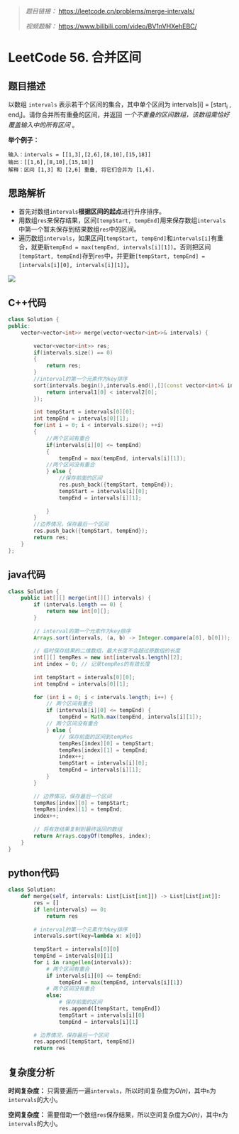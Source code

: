 > *题目链接：* https://leetcode.cn/problems/merge-intervals/
>
>*视频题解：* https://www.bilibili.com/video/BV1nVHXehEBC/

# LeetCode 56. 合并区间

## 题目描述

以数组 `intervals` 表示若干个区间的集合，其中单个区间为 intervals[i] = [start<sub>i</sub> , end<sub>i</sub>]。请你合并所有重叠的区间，并返回 *一个不重叠的区间数组，该数组需恰好覆盖输入中的所有区间* 。

**举个例子：**

```
输入：intervals = [[1,3],[2,6],[8,10],[15,18]]
输出：[[1,6],[8,10],[15,18]]
解释：区间 [1,3] 和 [2,6] 重叠, 将它们合并为 [1,6].
```

## 思路解析

* 首先对数组`intervals`**根据区间的起点**进行升序排序。
* 用数组`res`来保存结果，区间`[tempStart, tempEnd]`用来保存数组`intervals`中第一个暂未保存到结果数组`res`中的区间。
* 遍历数组`intervals`，如果区间`[tempStart, tempEnd]`和`intervals[i]`有重合，就更新`tempEnd = max(tempEnd, intervals[i][1])`。否则把区间`[tempStart, tempEnd]`存到`res`中，并更新`[tempStart, tempEnd] = [intervals[i][0], intervals[i][1]]`。

![](https://gitee.com/ldtech007/picture/raw/master/pic/lc-0056-01.png)

## C++代码

```cpp
class Solution {
public:
    vector<vector<int>> merge(vector<vector<int>>& intervals) {
        
        vector<vector<int>> res;
        if(intervals.size() == 0)
        {
            return res;
        }
        //interval的第一个元素作为key排序
        sort(intervals.begin(),intervals.end(),[](const vector<int>& interval1,const vector<int>& interval2){
            return interval1[0] < interval2[0];
        });
        
        int tempStart = intervals[0][0];
        int tempEnd = intervals[0][1];
        for(int i = 0; i < intervals.size(); ++i)
        {
            //两个区间有重合
            if(intervals[i][0] <= tempEnd)
            {
                tempEnd = max(tempEnd, intervals[i][1]);
            //两个区间没有重合
            } else {
                //保存前面的区间
                res.push_back({tempStart, tempEnd});
                tempStart = intervals[i][0];
                tempEnd = intervals[i][1];
                
            }
        }
        //边界情况，保存最后一个区间
        res.push_back({tempStart, tempEnd});
        return res;
    }
};
```

## java代码

```java
class Solution {
    public int[][] merge(int[][] intervals) {
        if (intervals.length == 0) {
            return new int[0][];
        }
        
        // interval的第一个元素作为key排序
        Arrays.sort(intervals, (a, b) -> Integer.compare(a[0], b[0]));
        
        // 临时保存结果的二维数组，最大长度不会超过原数组的长度
        int[][] tempRes = new int[intervals.length][2];
        int index = 0; // 记录tempRes的有效长度
        
        int tempStart = intervals[0][0];
        int tempEnd = intervals[0][1];
        
        for (int i = 0; i < intervals.length; i++) {
            // 两个区间有重合
            if (intervals[i][0] <= tempEnd) {
                tempEnd = Math.max(tempEnd, intervals[i][1]);
            // 两个区间没有重合
            } else {
                // 保存前面的区间到tempRes
                tempRes[index][0] = tempStart;
                tempRes[index][1] = tempEnd;
                index++;
                tempStart = intervals[i][0];
                tempEnd = intervals[i][1];
            }
        }
        
        // 边界情况，保存最后一个区间
        tempRes[index][0] = tempStart;
        tempRes[index][1] = tempEnd;
        index++;
        
        // 将有效结果复制到最终返回的数组
        return Arrays.copyOf(tempRes, index);
    }
}
```

## python代码

```python
class Solution:
    def merge(self, intervals: List[List[int]]) -> List[List[int]]:
        res = []
        if len(intervals) == 0:
            return res
        
        # interval的第一个元素作为key排序
        intervals.sort(key=lambda x: x[0])
        
        tempStart = intervals[0][0]
        tempEnd = intervals[0][1]
        for i in range(len(intervals)):
            # 两个区间有重合
            if intervals[i][0] <= tempEnd:
                tempEnd = max(tempEnd, intervals[i][1])
            # 两个区间没有重合
            else:
                # 保存前面的区间
                res.append([tempStart, tempEnd])
                tempStart = intervals[i][0]
                tempEnd = intervals[i][1]
        
        # 边界情况，保存最后一个区间
        res.append([tempStart, tempEnd])
        return res
```

## 复杂度分析

**时间复杂度：** 只需要遍历一遍`intervals`，所以时间复杂度为*O(n)*，其中`n`为`intervals`的大小。

**空间复杂度：** 需要借助一个数组`res`保存结果，所以空间复杂度为*O(n)*，其中`n`为`intervals`的大小。
